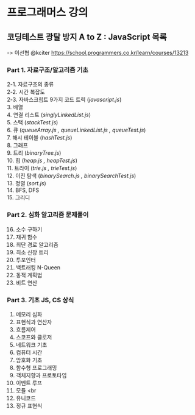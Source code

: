 # 프로그래머스 강의
## 코딩테스트 광탈 방지 A to Z : JavaScript 목록
-> 이선협 @kciter
<a>https://school.programmers.co.kr/learn/courses/13213</a>

### Part 1. 자료구조/알고리즘 기초
2-1. 자료구조의 종류 <br>
2-2. 시간 복잡도 <br>
2-3. 자바스크립트 9가지 코드 트릭 (*javascript.js*) <br>
3. 배열 <br>
4. 연결 리스트 (*singlyLinkedList.js*) <br>
5. 스택 (*stackTest.js*) <br>
6. 큐 (*queueArray.js , queueLinkedList.js , queueTest.js*) <br>
7. 해시 테이블 (*hashTest.js*)<br>
8. 그래프 <br>
9. 트리 (*binaryTree.js*) <br>
10. 힙 (*heap.js , heapTest.js*)<br>
11. 트라이 (*trie.js , trieTest.js*) <br>
12. 이진 탐색 (*binarySearch.js , binarySearchTest.js*)<br>
13. 정렬 (*sort.js*)<br>
14. BFS, DFS <br>
15. 그리디 <br>

### Part 2. 심화 알고리즘 문제풀이
16. 소수 구하기 <br>
17. 재귀 함수 <br>
18. 최단 경로 알고리즘 <br>
19. 최소 신장 트리 <br>
20. 투포인터 <br>
21. 백트래킹 N-Queen <br>
22. 동적 계획법 <br>
23. 비트 연산 <br>

### Part 3. 기초 JS, CS 상식
1. 메모리 심화 <br>
2. 표현식과 연산자 <br>
3. 흐름제어 <br>
4. 스코프와 클로저 <br>
5. 네트워크 기초 <br>
6. 컴퓨터 시간 <br>
7. 암호화 기초 <br>
8. 함수형 프로그래밍 <br>
9. 객체지향과 프로토타입 <br>
10. 이벤트 루프 <br>
11. 모듈 <br
12. 유니코드 <br>
13. 정규 표현식 <br>
